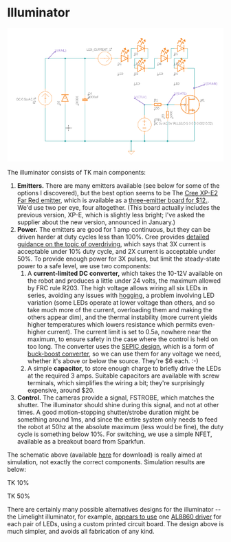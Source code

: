 # Illuminator

<img src="schematic.png"/>

The illuminator consists of TK main components:

1. __Emitters.__ There are many emitters available (see below for some of the options I discovered), but the best option seems to be
The [Cree XP-E2 Far Red emitter](https://cree-led.com/products/xlamp-leds-discrete/xlamp-xp-e2), which is available as 
a [three-emitter board for $12.](https://www.ledsupply.com/leds/cree-xlamp-xpe-high-power-led-star).  We'd use two per eye, 
four altogether. (This board actually includes the previous version, XP-E, which is slightly less bright; I've asked the supplier
about the new version, announced in January.)
2. __Power.__ The emitters are good for 1 amp continuous, but they can be driven harder at duty cycles less than 100%.  Cree provides
[detailed guidance on the topic of overdriving](https://cree-led.com/media/documents/XLampPulsedCurrent.pdf), which says that 3X current
is acceptable under 10% duty cycle, and 2X current is acceptable under 50%.  To provide enough power for 3X pulses, but limit the steady-state
power to a safe level, we use two components:
    1. A __current-limited DC converter,__ which takes the 10-12V available on the robot and produces a little under 24 volts,
    the maximum allowed by FRC rule R203.  The high voltage allows wiring all six LEDs in series, avoiding any issues with
    [hogging](https://luminusdevices.zendesk.com/hc/en-us/articles/6839791031437-Electrical-What-is-Current-Hogging-in-Series-Parallel-Designs-), a
    problem involving LED variation (some LEDs operate at lower voltage than others, and so take much more of the current, overloading them
    and making the others appear dim), and the thermal instability (more current yields higher temperatures which lowers resistance which
    permits even-higher current).  The current limit is set to 0.5a, nowhere near the maximum, to ensure safety in the case
    where the control is held on too long.  The converter uses the [SEPIC design](https://en.wikipedia.org/wiki/Single-ended_primary-inductor_converter),
    which is a form of [buck-boost converter](https://en.wikipedia.org/wiki/Buck%E2%80%93boost_converter), so we can use them for
    any voltage we need, whether it's above or below the source.  They're $6 each. :-)
    2. A simple __capacitor,__ to store enough charge to briefly drive the LEDs at the required 3 amps.  Suitable capacitors are available
    with screw terminals, which simplifies the wiring a bit; they're surprisingly expensive, around $20.
3. __Control.__  The cameras provide a signal, FSTROBE, which matches the shutter.  The illuminator should shine during this signal,
and not at other times.  A good motion-stopping shutter/strobe duration might be something around 1ms, and since the entire system only
needs to feed the robot at 50hz at the absolute maximum (less would be fine), the duty cycle is something below 10%.  For switching, we use
a simple NFET, available as a breakout board from Sparkfun.

The schematic above (available [here](https://truher.autodesk360.com/g/shares/SH35dfcQT936092f0e43a2d78fdfb23024ee)
for download) is really aimed at simulation, not exactly the correct components.  Simulation results are below:

TK 10%

TK 50%

There are certainly many possible alternatives designs for the illuminator -- the Limelight illuminator, for example,
[appears to use](https://www.chiefdelphi.com/t/ever-wondered-what-makes-a-limelight-2-tick/380418) 
one [AL8860 driver](https://www.diodes.com/part/view/AL8860/) for each pair of LEDs, using a custom printed circuit board.  The design above
is much simpler, and avoids all fabrication of any kind. 
